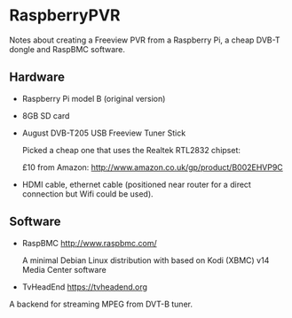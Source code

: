 RaspberryPVR
============

Notes about creating a Freeview PVR from a Raspberry Pi, a cheap DVB-T dongle and RaspBMC software.

Hardware
--------

-   Raspberry Pi model B (original version)
-   8GB SD card
-   August DVB-T205 USB Freeview Tuner Stick
  
    Picked a cheap one that uses the Realtek RTL2832 chipset:

    £10 from Amazon: http://www.amazon.co.uk/gp/product/B002EHVP9C
-   HDMI cable, ethernet cable (positioned near router for a direct connection but Wifi could be used).

Software
--------

-  RaspBMC http://www.raspbmc.com/
   
   A minimal Debian Linux distribution with based on Kodi (XBMC) v14 Media Center software

-  TvHeadEnd https://tvheadend.org
  
  A backend for streaming MPEG from DVT-B tuner.


